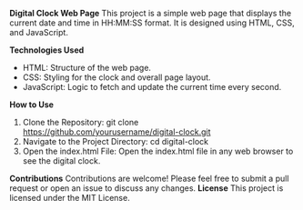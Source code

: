 **Digital Clock Web Page**
This project is a simple web page that displays the current date and time in HH:MM:SS format. It is designed using HTML, CSS, and JavaScript.

**Technologies Used**

* HTML: Structure of the web page.
* CSS: Styling for the clock and overall page layout.
* JavaScript: Logic to fetch and update the current time every second.
  
**How to Use**
1. Clone the Repository:
git clone https://github.com/yourusername/digital-clock.git
2. Navigate to the Project Directory:
cd digital-clock
3. Open the index.html File:
 Open the index.html file in any web browser to see the digital clock.



**Contributions**
Contributions are welcome! Please feel free to submit a pull request or open an issue to discuss any changes.
**License**
This project is licensed under the MIT License.


